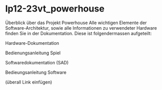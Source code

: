 # Ip12-23vt_powerhouse
Überblick über das Projekt Powerhouse
Alle wichtigen Elemente der Software-Architektur, sowie alle Informationen zu verwendeter Hardware finden Sie in der Dokumentation. Diese ist folgendermassen aufgeteilt:

Hardware-Dokumentation

Bedienungsanleitung Spiel

Softwaredokumentation (SAD)

Bedieungsanleitung Software

(überall Link einfügen)

